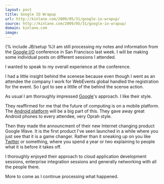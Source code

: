 ```yaml
---
layout: post
title: Google IO Wrapup
url: http://kinlane.com/2009/05/31/google-io-wrapup/
source: http://kinlane.com/2009/05/31/google-io-wrapup/
domain: kinlane.com
image: 
---
```

{% include JB/setup %}I am still processing my notes and information from the <a class="zem_slink" title="Google I/O" rel="homepage" href="http://code.google.com/events/io/">Google I/O</a> conference in San Francisco last week. I will be making some individual posts on different sessions I attended.<p></p>
I wanted to speak to my overall experience at the conference.<p></p>
I had a little insight behind the scenese because even though I went as an attendee the company I work for WebEvents global handled the registration for the event. So I got to see a littlle of the behind the scense action.<p></p>
As usual I am thoroughly impressed <a class="zem_slink" title="Google" rel="homepage" href="http://google.com">Google</a>'s approach. I like their style.<p></p>
They reaffirmed for me that the future of computing is on a mobile platform. The <a class="zem_slink" title="Android" rel="homepage" href="http://code.google.com/android/">Android platform</a> will be a big part of this. They gave away great Android phones to every attendee, very Oprah style.<p></p>
Then they made the announcment of their new Internet changing product Google Wave. It is the first product I've seen launched in a while where you just see that it is a game changer. Rather than it sneaking up on you like <a class="zem_slink" title="Twitter" rel="homepage" href="http://twitter.com">Twitter</a> or something, where you spend a year or two explaining to people what it is before it takes off.<p></p>
I thoroughly enjoyed their approach to cloud application development sessions, enterprise integration sessions and generally networking with all the people there.<p></p>
More to come as I continue processing what happened.
